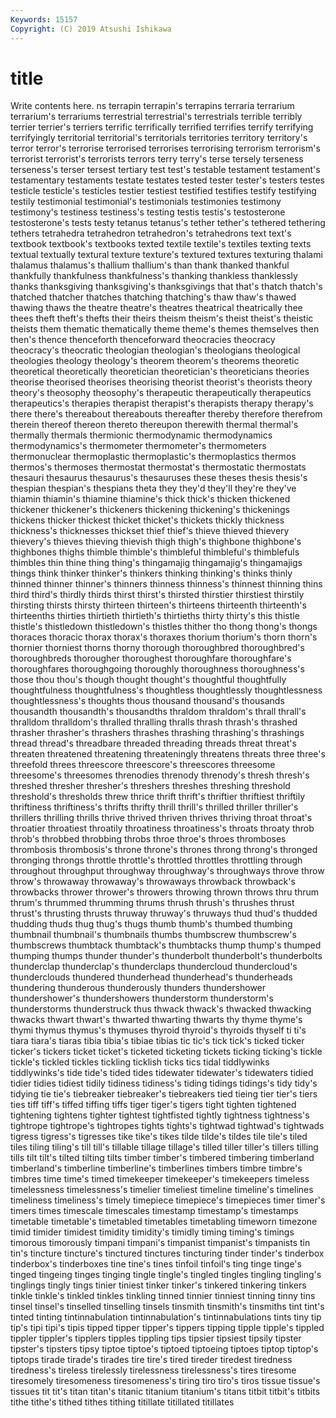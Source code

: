 ```yaml
---
Keywords: 15157
Copyright: (C) 2019 Atsushi Ishikawa
---
```


# title

Write contents here.
ns terrapin terrapin's terrapins terraria
terrarium terrarium's terrariums terrestrial terrestrial's terrestrials terrible terribly terrier terrier's
terriers terrific terrifically terrified terrifies terrify terrifying terrifyingly territorial territorial's
territorials territories territory territory's terror terror's terrorise terrorised terrorises terrorising
terrorism terrorism's terrorist terrorist's terrorists terrors terry terry's terse tersely
terseness terseness's terser tersest tertiary test test's testable testament testament's
testamentary testaments testate testates tested tester tester's testers testes testicle
testicle's testicles testier testiest testified testifies testify testifying testily testimonial
testimonial's testimonials testimonies testimony testimony's testiness testiness's testing testis testis's
testosterone testosterone's tests testy tetanus tetanus's tether tether's tethered tethering
tethers tetrahedra tetrahedron tetrahedron's tetrahedrons text text's textbook textbook's textbooks
texted textile textile's textiles texting texts textual textually textural texture
texture's textured textures texturing thalami thalamus thalamus's thallium thallium's than
thank thanked thankful thankfully thankfulness thankfulness's thanking thankless thanklessly thanks
thanksgiving thanksgiving's thanksgivings that that's thatch thatch's thatched thatcher thatches
thatching thatching's thaw thaw's thawed thawing thaws the theatre theatre's
theatres theatrical theatrically thee thees theft theft's thefts their theirs
theism theism's theist theist's theistic theists them thematic thematically theme
theme's themes themselves then then's thence thenceforth thenceforward theocracies theocracy
theocracy's theocratic theologian theologian's theologians theological theologies theology theology's theorem
theorem's theorems theoretic theoretical theoretically theoretician theoretician's theoreticians theories theorise
theorised theorises theorising theorist theorist's theorists theory theory's theosophy theosophy's
therapeutic therapeutically therapeutics therapeutics's therapies therapist therapist's therapists therapy therapy's
there there's thereabout thereabouts thereafter thereby therefore therefrom therein thereof
thereon thereto thereupon therewith thermal thermal's thermally thermals thermionic thermodynamic
thermodynamics thermodynamics's thermometer thermometer's thermometers thermonuclear thermoplastic thermoplastic's thermoplastics thermos
thermos's thermoses thermostat thermostat's thermostatic thermostats thesauri thesaurus thesaurus's thesauruses
these theses thesis thesis's thespian thespian's thespians theta they they'd
they'll they're they've thiamin thiamin's thiamine thiamine's thick thick's thicken
thickened thickener thickener's thickeners thickening thickening's thickenings thickens thicker thickest
thicket thicket's thickets thickly thickness thickness's thicknesses thickset thief thief's
thieve thieved thievery thievery's thieves thieving thievish thigh thigh's thighbone
thighbone's thighbones thighs thimble thimble's thimbleful thimbleful's thimblefuls thimbles thin
thine thing thing's thingamajig thingamajig's thingamajigs things think thinker thinker's
thinkers thinking thinking's thinks thinly thinned thinner thinner's thinners thinness
thinness's thinnest thinning thins third third's thirdly thirds thirst thirst's
thirsted thirstier thirstiest thirstily thirsting thirsts thirsty thirteen thirteen's thirteens
thirteenth thirteenth's thirteenths thirties thirtieth thirtieth's thirtieths thirty thirty's this
thistle thistle's thistledown thistledown's thistles thither tho thong thong's thongs
thoraces thoracic thorax thorax's thoraxes thorium thorium's thorn thorn's thornier
thorniest thorns thorny thorough thoroughbred thoroughbred's thoroughbreds thorougher thoroughest thoroughfare
thoroughfare's thoroughfares thoroughgoing thoroughly thoroughness thoroughness's those thou thou's though
thought thought's thoughtful thoughtfully thoughtfulness thoughtfulness's thoughtless thoughtlessly thoughtlessness thoughtlessness's
thoughts thous thousand thousand's thousands thousandth thousandth's thousandths thraldom thraldom's
thrall thrall's thralldom thralldom's thralled thralling thralls thrash thrash's thrashed
thrasher thrasher's thrashers thrashes thrashing thrashing's thrashings thread thread's threadbare
threaded threading threads threat threat's threaten threatened threatening threateningly threatens
threats three three's threefold threes threescore threescore's threescores threesome threesome's
threesomes threnodies threnody threnody's thresh thresh's threshed thresher thresher's threshers
threshes threshing threshold threshold's thresholds threw thrice thrift thrift's thriftier
thriftiest thriftily thriftiness thriftiness's thrifts thrifty thrill thrill's thrilled thriller
thriller's thrillers thrilling thrills thrive thrived thriven thrives thriving throat
throat's throatier throatiest throatily throatiness throatiness's throats throaty throb throb's
throbbed throbbing throbs throe throe's throes thromboses thrombosis thrombosis's throne
throne's thrones throng throng's thronged thronging throngs throttle throttle's throttled
throttles throttling through throughout throughput throughway throughway's throughways throve throw
throw's throwaway throwaway's throwaways throwback throwback's throwbacks thrower thrower's throwers
throwing thrown throws thru thrum thrum's thrummed thrumming thrums thrush
thrush's thrushes thrust thrust's thrusting thrusts thruway thruway's thruways thud
thud's thudded thudding thuds thug thug's thugs thumb thumb's thumbed
thumbing thumbnail thumbnail's thumbnails thumbs thumbscrew thumbscrew's thumbscrews thumbtack thumbtack's
thumbtacks thump thump's thumped thumping thumps thunder thunder's thunderbolt thunderbolt's
thunderbolts thunderclap thunderclap's thunderclaps thundercloud thundercloud's thunderclouds thundered thunderhead thunderhead's
thunderheads thundering thunderous thunderously thunders thundershower thundershower's thundershowers thunderstorm thunderstorm's
thunderstorms thunderstruck thus thwack thwack's thwacked thwacking thwacks thwart thwart's
thwarted thwarting thwarts thy thyme thyme's thymi thymus thymus's thymuses
thyroid thyroid's thyroids thyself ti ti's tiara tiara's tiaras tibia
tibia's tibiae tibias tic tic's tick tick's ticked ticker ticker's
tickers ticket ticket's ticketed ticketing tickets ticking ticking's tickle tickle's
tickled tickles tickling ticklish ticks tics tidal tiddlywinks tiddlywinks's tide
tide's tided tides tidewater tidewater's tidewaters tidied tidier tidies tidiest
tidily tidiness tidiness's tiding tidings tidings's tidy tidy's tidying tie
tie's tiebreaker tiebreaker's tiebreakers tied tieing tier tier's tiers ties
tiff tiff's tiffed tiffing tiffs tiger tiger's tigers tight tighten
tightened tightening tightens tighter tightest tightfisted tightly tightness tightness's tightrope
tightrope's tightropes tights tights's tightwad tightwad's tightwads tigress tigress's tigresses
tike tike's tikes tilde tilde's tildes tile tile's tiled tiles
tiling tiling's till till's tillable tillage tillage's tilled tiller tiller's
tillers tilling tills tilt tilt's tilted tilting tilts timber timber's
timbered timbering timberland timberland's timberline timberline's timberlines timbers timbre timbre's
timbres time time's timed timekeeper timekeeper's timekeepers timeless timelessness timelessness's
timelier timeliest timeline timeline's timelines timeliness timeliness's timely timepiece timepiece's
timepieces timer timer's timers times timescale timescales timestamp timestamp's timestamps
timetable timetable's timetabled timetables timetabling timeworn timezone timid timider timidest
timidity timidity's timidly timing timing's timings timorous timorously timpani timpani's
timpanist timpanist's timpanists tin tin's tincture tincture's tinctured tinctures tincturing
tinder tinder's tinderbox tinderbox's tinderboxes tine tine's tines tinfoil tinfoil's
ting tinge tinge's tinged tingeing tinges tinging tingle tingle's tingled
tingles tingling tingling's tinglings tingly tings tinier tiniest tinker tinker's
tinkered tinkering tinkers tinkle tinkle's tinkled tinkles tinkling tinned tinnier
tinniest tinning tinny tins tinsel tinsel's tinselled tinselling tinsels tinsmith
tinsmith's tinsmiths tint tint's tinted tinting tintinnabulation tintinnabulation's tintinnabulations tints
tiny tip tip's tipi tipi's tipis tipped tipper tipper's tippers
tipping tipple tipple's tippled tippler tippler's tipplers tipples tippling tips
tipsier tipsiest tipsily tipster tipster's tipsters tipsy tiptoe tiptoe's tiptoed
tiptoeing tiptoes tiptop tiptop's tiptops tirade tirade's tirades tire tire's
tired tireder tiredest tiredness tiredness's tireless tirelessly tirelessness tirelessness's tires
tiresome tiresomely tiresomeness tiresomeness's tiring tiro tiro's tiros tissue tissue's
tissues tit tit's titan titan's titanic titanium titanium's titans titbit
titbit's titbits tithe tithe's tithed tithes tithing titillate titillated titillates
